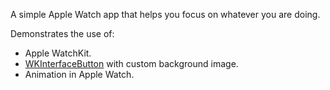 A simple Apple Watch app that helps you focus on whatever you are doing.

Demonstrates the use of:

- Apple WatchKit.
- [WKInterfaceButton](https://developer.apple.com/library/prerelease/ios/documentation/WatchKit/Reference/WKInterfaceButton_class/index.html#//apple_ref/occ/cl/WKInterfaceButton) with custom background image.
- Animation in Apple Watch.

